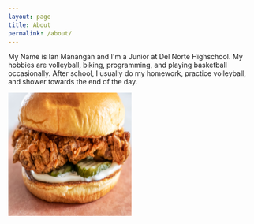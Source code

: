 ```yaml
---
layout: page
title: About
permalink: /about/
---
```

<!DOCTYPE html>
<html lang="en">
<head>
    <meta charset="UTF-8">
    <meta name="viewport" content="width=device-width, initial-scale=1.0">
    <title>Document</title>
</head>
    <body>
        <p>My Name is Ian Manangan and I'm a Junior at Del Norte Highschool. My hobbies are volleyball, biking, programming, and playing basketball occasionally. After school, I usually do my homework, practice volleyball, and shower towards the end of the day.</p>
        <img src = "images/Chicken_Sandwich.png" alt= "Logo img" width="250" height="250"> 
    </body>
</html>

